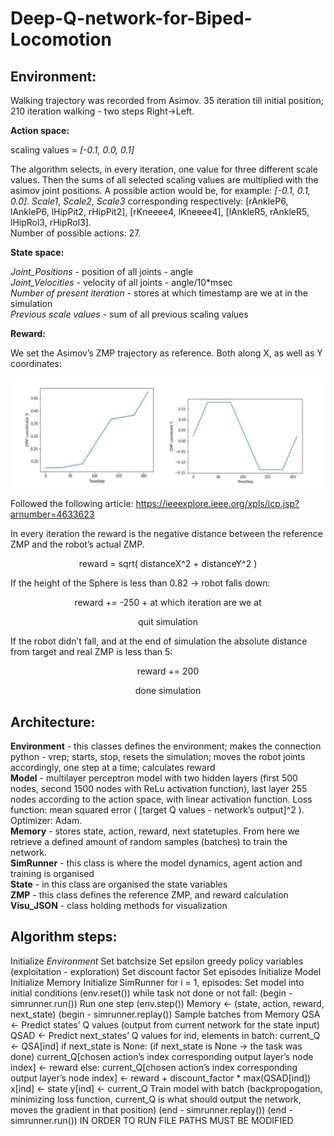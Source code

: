 # Deep-Q-network-for-Biped-Locomotion

## Environment: 

Walking trajectory was recorded from Asimov. 35 iteration till initial position; 210 iteration walking - two steps Right->Left. 

**Action space:** 

scaling values = *[-0.1, 0.0, 0.1]*

The algorithm selects, in every iteration, one value for three different scale values. Then the sums of all selected scaling values are multiplied with the asimov joint positions. A possible action would be, for example: *[​-0.1, 0.1, 0.0]*. *Scale1*, *Scale2*, *Scale3* corresponding respectively: [rAnkleP6, lAnkleP6, lHipPit2, rHipPit2], [rKneeee4, lKneeee4], [lAnkleR5, rAnkleR5, lHipRol3, rHipRol3].   
Number of possible actions: 27. 


**State space:**

*Joint_Positions* ​- position of all joints - angle  
*Joint_Velocities*​ - velocity of all joints - angle/10*msec  
*Number of present iteration*​ - stores at which timestamp are we at in the simulation  
*Previous scale values* ​- sum of all previous scaling values  


**Reward:**

We set the Asimov’s ZMP trajectory as reference. Both along X, as well as Y coordinates: 

![](images/zmpref.JPG)

Followed the following article: https://ieeexplore.ieee.org/xpls/icp.jsp?arnumber=4633623 


In every iteration the reward is the negative distance between the reference ZMP and the robot’s actual ZMP.  

<p align="center">
reward = sqrt( distanceX^2 + distanceY^2 )
</p>

If the height of the Sphere is less than 0.82 -> robot falls down:  

<p align="center">
reward += -250 + at which iteration are we at  
</p>
<p align="center">
quit simulation
</p>

If the robot didn’t fall, and at the end of simulation the absolute distance from target and real ZMP is less than 5:  

<p align="center">
reward += 200  
  </p>
 <p align="center"> 
done simulation
</p>


## Architecture: 

**Environment** - this classes defines the environment; makes the connection python - vrep; starts, stop, resets the simulation; moves the robot joints accordingly, one step at a time; calculates reward  
**Model** - multilayer perceptron model with two hidden layers (first 500 nodes, second 1500 nodes with ReLu activation function), last layer 255 nodes according to the action space, with linear activation function. Loss function: mean squared error ( [target Q values - network’s output]^2 ). Optimizer: Adam.  
**Memory** - stores state, action, reward, next state ​tuples. From here we retrieve a defined amount of random samples (batches) to train the network.  
**SimRunner** - this class is where the model dynamics, agent action and training is organised  
**State** - in this class are organised the state variables  
**ZMP** - this class defines the reference ZMP, and reward calculation  
**Visu_JSON** - class holding methods for visualization  

## Algorithm steps: 

Initialize *Environment* Set batchsize Set epsilon greedy policy variables (exploitation - exploration) Set discount factor Set episodes Initialize Model Initialize Memory Initialize SimRunner 
for i = 1, episodes: 
Set model into initial conditions (env.reset()) while task not done ​or not fall: (​begin​ - simrunner.run()) 
Run one step (env.step()) Memory ← (state, action, reward, next_state) 
(​begin​ - simrunner.replay()) Sample batches from Memory QSA ← Predict states’ Q values (output from current network for the state input) 
QSAD ← Predict next_states’ Q values for ind, elements in batch: 
current_Q ← QSA[ind] if next_state​ is None: (if next_state is None -> the task was done) 
current_Q[chosen action’s index corresponding output layer’s node index] ← reward 
else: 
current_Q[chosen action’s index corresponding output layer’s node index] ← reward + discount_factor * max(QSAD[ind]) 
x[ind] ​← state y[ind] ← current_Q 
Train model with batch (backpropogation, minimizing loss function, current_Q is what should output the network, moves the gradient in that position) 
(end - simrunner.replay()) (end - simrunner.run()) 
IN ORDER TO RUN FILE PATHS MUST BE MODIFIED 
